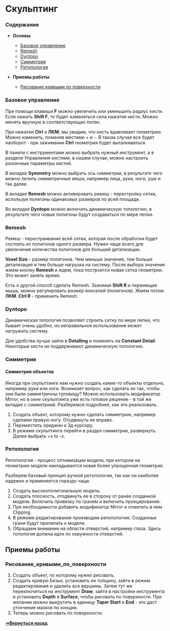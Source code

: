 # Скульптинг

### Содержание

- **Основы**
  - [Базовое управление](#Интерфейс)
  - [Remesh](#Remesh)
  - [Dyntopo](#Dyntopo)
  - [Симметрия](#Симметрия)
  - [Ретопология](#Ретопология)

- **Приемы работы**
  - [Рисование кривыми по поверхности](#Рисование_кривыми_по_поверхности)

### Базовое управление

При помощи клавиши **F** можно увеличить или уменьшить радиус кисти. Если нажать **Shift F**, то будет изменяться сила нажатия кисти. Можно менять вручную в соответствующих полях.

При нажатии **Ctrl** и **ЛКМ**, мы увидим, что кисть вдавливает геометрию. Можно изменить, поменяв местами + и -. В таком случае все будет наоборот - при зажимании **Ctrl** геометрия будет выталкиваться.

В панели с инструментами можно выбрать нужный инструмент, а в разделе Управления кистями, в нашем случае, можно настроить различные параметры кистей.

В вкладке **Symmetry** можно выбрать ось симметрии, в результате чего можно лепить симметричные меши, например лица, руки, ноги, уши и так далее.

В вкладке **Remesh** можно активировать ремеш - перестройку сетки, используя полигоны одинаковых размеров по всей площади.

Во вкладке **Dyntopo** можно включить динамическую топологию, в результате чего новые полигоны будут создаваться по мере лепки.

### Remesh

Ремеш - перестраивание всей сетки, которая после обработки будет состоять из полигонов одного размера. Нужен чаще всего для увеличения количества полигонов для большей детализации.

**Voxel Size** - размер полигонов. Чем меньше значение, тем больше детализация и тем больше нагрузка на систему.
После выбора значения жмем кнопку **Remesh** и ждем, пока построится новая сетка геометрии. Это может занять время.

Есть и другой способ сделать Remesh. Зажимая **Shift R** и перемещая мышь, можно регулировать размер вокселей (полигонов). Жмем потом **ЛКМ**. **Ctrl R** - применить Remesh.

### Dyntopo

Динамическая топология позволяет строить сетку по мере лепки, что бывает очень удобно, но неправильное использование может нагружать систему.

Для удобства лучше зайти в **Detalling** и поменять на **Constant Detail**. Некоторые кисти не поддерживают динамическую топологию.

### Симметрия

#### Симметрия объектов

Иногда при скульптинге нам нужно создать какие-то объекты отдельно, например руки или ноги. Возникает вопрос, как сделать их так, чтобы они были симметричны туловищу? Можно использовать модификатор Mirror, но в окне скульптинга уже есть готовое решение - в той же вкладке с симметрией. Разберемся подробнее, как это реализовать.

1. Создать объект, которому нужно сделать симметрию, например сделаем правую ногу. Отодвинуть ее вправо.
2. Переместить ориджин к 3д курсору.
3. В режиме скульптинга перейти в раздел симметрии, развернуть. Далее выбрать +x to -x.

### Ретопология

Ретопология - процесс оптимизации модели, при котором на геометрию модели накладывается новая более упрощенная геометрия.

Разберем базовый принцип ручной ретопологии, так как он наиболее надежен и применяется гораздо чаще.

1. Создать высокополигональную модель.
2. Создать плоскость, отодвинуть ее в сторону от ранее созданной модели. Включить привязку по граням и включить проецирование.
3. При необходимости добавить модификатор Mirror и отметить в нем Clipping.
4. В режиме редактирования производим ретопологию. Созданные грани будут прилипать к модели.
5. Обращаем внимание на области отверстий, например глаза. Здесь топология должна идти по окружности отверстий.

## Приемы работы

### Рисование_кривыми_по_поверхности

1. Создать объект, по которому нужно рисовать.
2. Создать кривую Безье, установить ее толщину, зайти в режим редактирования и удалить все вершины. Затем тут же переключиться на инструмент **Draw**, зайти в настройки инструмента и установить **Depth** в **Surface**, чтобы рисовать по поверхности. При желании можно выкрутить в единицу **Taper Start** и **End** - это даст утончение мазков по концам.
3. Теперь можно рисовать по поверхности.

[:rewind:**Вернуться назад**](../../../README.md)